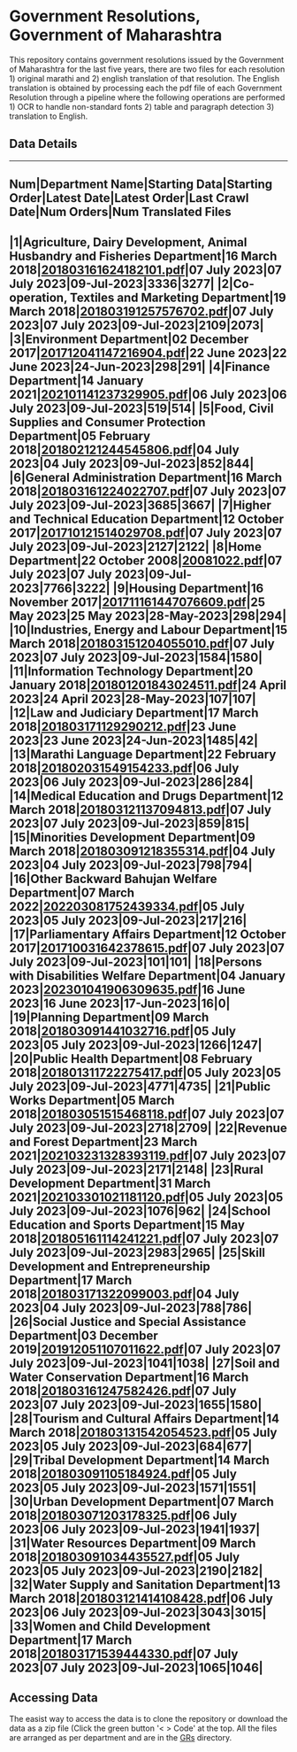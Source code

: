 # Government Resolutions, Government of Maharashtra

This repository contains government resolutions issued by the Government of Maharashtra for the last five years, there are two files for each resolution 1) original marathi and 2) english translation of that resolution. The English translation is obtained by processing each the pdf file of each Government Resolution through a pipeline where the following operations are performed 1) OCR to handle non-standard fonts 2) table and paragraph detection 3) translation to English.


## Data Details

----------------------------------------------------------------------------------------------------
Num|Department Name|Starting Data|Starting Order|Latest Date|Latest Order|Last Crawl Date|Num Orders|Num Translated Files
----------------------------------------------------------------------------------------------------
|1|Agriculture, Dairy Development, Animal Husbandry and Fisheries Department|16 March 2018|[201803161624182101.pdf](https://gr.maharashtra.gov.in/Site/Upload/Government%20Resolutions/English/201803161624182101.pdf)|07 July 2023|07 July 2023|09-Jul-2023|3336|3277|
|2|Co-operation, Textiles and Marketing Department|19 March 2018|[201803191257576702.pdf](https://gr.maharashtra.gov.in/Site/Upload/Government%20Resolutions/English/201803191257576702.pdf)|07 July 2023|07 July 2023|09-Jul-2023|2109|2073|
|3|Environment Department|02 December 2017|[201712041147216904.pdf](https://gr.maharashtra.gov.in/Site/Upload/Government%20Resolutions/English/201712041147216904.pdf)|22 June 2023|22 June 2023|24-Jun-2023|298|291|
|4|Finance Department|14 January 2021|[202101141237329905.pdf](https://gr.maharashtra.gov.in/Site/Upload/Government%20Resolutions/English/202101141237329905.pdf)|06 July 2023|06 July 2023|09-Jul-2023|519|514|
|5|Food, Civil Supplies and Consumer Protection Department|05 February 2018|[201802121244545806.pdf](https://gr.maharashtra.gov.in/Site/Upload/Government%20Resolutions/English/201802121244545806.pdf)|04 July 2023|04 July 2023|09-Jul-2023|852|844|
|6|General Administration Department|16 March 2018|[201803161224022707.pdf](https://gr.maharashtra.gov.in/Site/Upload/Government%20Resolutions/English/201803161224022707.pdf)|07 July 2023|07 July 2023|09-Jul-2023|3685|3667|
|7|Higher and Technical Education Department|12 October 2017|[201710121514029708.pdf](https://gr.maharashtra.gov.in/Site/Upload/Government%20Resolutions/English/201710121514029708.pdf)|07 July 2023|07 July 2023|09-Jul-2023|2127|2122|
|8|Home Department|22 October 2008|[20081022.pdf](https://gr.maharashtra.gov.in/Site/Upload/Government%20Resolutions/English/20081022.pdf)|07 July 2023|07 July 2023|09-Jul-2023|7766|3222|
|9|Housing Department|16 November 2017|[201711161447076609.pdf](https://gr.maharashtra.gov.in/Site/Upload/Government%20Resolutions/English/201711161447076609.pdf)|25 May 2023|25 May 2023|28-May-2023|298|294|
|10|Industries, Energy and Labour Department|15 March 2018|[201803151204055010.pdf](https://gr.maharashtra.gov.in/Site/Upload/Government%20Resolutions/English/201803151204055010.pdf)|07 July 2023|07 July 2023|09-Jul-2023|1584|1580|
|11|Information Technology Department|20 January 2018|[201801201843024511.pdf](https://gr.maharashtra.gov.in/Site/Upload/Government%20Resolutions/English/201801201843024511.pdf)|24 April 2023|24 April 2023|28-May-2023|107|107|
|12|Law and Judiciary Department|17 March 2018|[201803171129290212.pdf](https://gr.maharashtra.gov.in/Site/Upload/Government%20Resolutions/English/201803171129290212.pdf)|23 June 2023|23 June 2023|24-Jun-2023|1485|42|
|13|Marathi Language Department|22 February 2018|[201802031549154233.pdf](https://gr.maharashtra.gov.in/Site/Upload/Government%20Resolutions/English/201802031549154233.pdf)|06 July 2023|06 July 2023|09-Jul-2023|286|284|
|14|Medical Education and Drugs Department|12 March 2018|[201803121137094813.pdf](https://gr.maharashtra.gov.in/Site/Upload/Government%20Resolutions/English/201803121137094813.pdf)|07 July 2023|07 July 2023|09-Jul-2023|859|815|
|15|Minorities Development Department|09 March 2018|[201803091218355314.pdf](https://gr.maharashtra.gov.in/Site/Upload/Government%20Resolutions/English/201803091218355314.pdf)|04 July 2023|04 July 2023|09-Jul-2023|798|794|
|16|Other Backward Bahujan Welfare Department|07 March 2022|[202203081752439334.pdf](https://gr.maharashtra.gov.in/Site/Upload/Government%20Resolutions/English/202203081752439334.pdf)|05 July 2023|05 July 2023|09-Jul-2023|217|216|
|17|Parliamentary Affairs Department|12 October 2017|[201710031642378615.pdf](https://gr.maharashtra.gov.in/Site/Upload/Government%20Resolutions/English/201710031642378615.pdf)|07 July 2023|07 July 2023|09-Jul-2023|101|101|
|18|Persons with Disabilities Welfare Department|04 January 2023|[202301041906309635.pdf](https://gr.maharashtra.gov.in/Site/Upload/Government%20Resolutions/English/202301041906309635.pdf)|16 June 2023|16 June 2023|17-Jun-2023|16|0|
|19|Planning Department|09 March 2018|[201803091441032716.pdf](https://gr.maharashtra.gov.in/Site/Upload/Government%20Resolutions/English/201803091441032716.pdf)|05 July 2023|05 July 2023|09-Jul-2023|1266|1247|
|20|Public Health Department|08 February 2018|[201801311722275417.pdf](https://gr.maharashtra.gov.in/Site/Upload/Government%20Resolutions/English/201801311722275417.pdf)|05 July 2023|05 July 2023|09-Jul-2023|4771|4735|
|21|Public Works Department|05 March 2018|[201803051515468118.pdf](https://gr.maharashtra.gov.in/Site/Upload/Government%20Resolutions/English/201803051515468118.pdf)|07 July 2023|07 July 2023|09-Jul-2023|2718|2709|
|22|Revenue and Forest Department|23 March 2021|[202103231328393119.pdf](https://gr.maharashtra.gov.in/Site/Upload/Government%20Resolutions/English/202103231328393119.pdf)|07 July 2023|07 July 2023|09-Jul-2023|2171|2148|
|23|Rural Development Department|31 March 2021|[202103301021181120.pdf](https://gr.maharashtra.gov.in/Site/Upload/Government%20Resolutions/English/202103301021181120.pdf)|05 July 2023|05 July 2023|09-Jul-2023|1076|962|
|24|School Education and Sports Department|15 May 2018|[201805161114241221.pdf](https://gr.maharashtra.gov.in/Site/Upload/Government%20Resolutions/English/201805161114241221.pdf)|07 July 2023|07 July 2023|09-Jul-2023|2983|2965|
|25|Skill Development and Entrepreneurship Department|17 March 2018|[201803171322099003.pdf](https://gr.maharashtra.gov.in/Site/Upload/Government%20Resolutions/English/201803171322099003.pdf)|04 July 2023|04 July 2023|09-Jul-2023|788|786|
|26|Social Justice and Special Assistance Department|03 December 2019|[201912051107011622.pdf](https://gr.maharashtra.gov.in/Site/Upload/Government%20Resolutions/English/201912051107011622.pdf)|07 July 2023|07 July 2023|09-Jul-2023|1041|1038|
|27|Soil and Water Conservation Department|16 March 2018|[201803161247582426.pdf](https://gr.maharashtra.gov.in/Site/Upload/Government%20Resolutions/English/201803161247582426.pdf)|07 July 2023|07 July 2023|09-Jul-2023|1655|1580|
|28|Tourism and Cultural Affairs Department|14 March 2018|[201803131542054523.pdf](https://gr.maharashtra.gov.in/Site/Upload/Government%20Resolutions/English/201803131542054523.pdf)|05 July 2023|05 July 2023|09-Jul-2023|684|677|
|29|Tribal Development Department|14 March 2018|[201803091105184924.pdf](https://gr.maharashtra.gov.in/Site/Upload/Government%20Resolutions/English/201803091105184924.pdf)|05 July 2023|05 July 2023|09-Jul-2023|1571|1551|
|30|Urban Development Department|07 March 2018|[201803071203178325.pdf](https://gr.maharashtra.gov.in/Site/Upload/Government%20Resolutions/English/201803071203178325.pdf)|06 July 2023|06 July 2023|09-Jul-2023|1941|1937|
|31|Water Resources Department|09 March 2018|[201803091034435527.pdf](https://gr.maharashtra.gov.in/Site/Upload/Government%20Resolutions/English/201803091034435527.pdf)|05 July 2023|05 July 2023|09-Jul-2023|2190|2182|
|32|Water Supply and Sanitation Department|13 March 2018|[201803121414108428.pdf](https://gr.maharashtra.gov.in/Site/Upload/Government%20Resolutions/English/201803121414108428.pdf)|06 July 2023|06 July 2023|09-Jul-2023|3043|3015|
|33|Women and Child Development Department|17 March 2018|[201803171539444330.pdf](https://gr.maharashtra.gov.in/Site/Upload/Government%20Resolutions/English/201803171539444330.pdf)|07 July 2023|07 July 2023|09-Jul-2023|1065|1046|
----------------------------------------------------------------------------------------------------

## Accessing Data

The easist way to access the data is to clone the repository or download the data as a zip file (Click the green button '< > Code' at the top. All the files are arranged as per department and are in the [GRs](GRs) directory.




